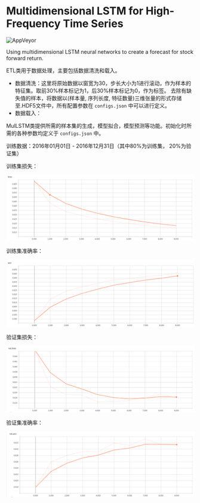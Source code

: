 # Multidimensional LSTM for High-Frequency Time Series

![AppVeyor](https://img.shields.io/appveyor/ci/gruntjs/grunt.svg)

Using multidimensional LSTM neural networks to create a forecast for stock forward return.

ETL类用于数据处理，主要包括数据清洗和载入。
- 数据清洗：这里将原始数据以窗宽为30，步长大小为1进行滚动，作为样本的特征集。取前30%样本标记为1，后30%样本标记为0，作为标签。
去除有缺失值的样本，将数据以(样本量, 序列长度, 特征数量)三维张量的形式存储至.HDF5文件中，所有配置参数在 `configs.json` 中可以进行定义。
- 数据载入：

MulLSTM类提供所需的样本集的生成，模型拟合，模型预测等功能。初始化时所需的各种参数均定义于 `configs.json` 中。 

训练数据：2016年01月01日 - 2016年12月31日（其中80%为训练集， 20%为验证集）

训练集损失：

![avatar](plot/train_loss.png)

训练集准确率：

![avatar](plot/train_acc.png)

验证集损失：

![avatar](plot/val_loss.png)

验证集准确率：

![avatar](plot/val_acc.png)
